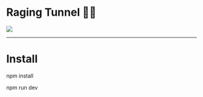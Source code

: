 <h1>Raging Tunnel 💜💥</h1>

<img src="https://user-images.githubusercontent.com/84236263/177547319-e60616b3-f8d6-41b5-8547-b6b7bbe520aa.png"></img>

<hr>

<h1>Install</h1>
<p>npm install</p>
<p>npm run dev</p>
